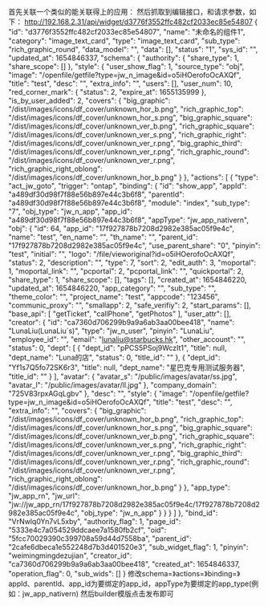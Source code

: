 首先关联一个类似的能关联得上的应用：
然后抓取到编辑接口，和请求参数，如下：
http://192.168.2.31/api/widget/d3776f3552ffc482cf2033ec85e54807
{
    "id": "d3776f3552ffc482cf2033ec85e54807",
    "name": "未命名的组件1",
    "category": "image_text_card",
    "type": "image_text_card",
    "sub_type": "rich_graphic_round",
    "data_model": "",
    "data": [],
    "status": "1",
    "sys_id": "",
    "updated_at": 1654846337,
    "schema": {
        "authority": {
            "share_type": 1,
            "share_scope": []
        },
        "style": {
            "user_show_flag": 1,
            "source_type": "obj",
            "image": "/openfile/getfile?type=jw_n_image&id=o5iHOerofoOcAXQf",
            "title": "test",
            "desc": "",
            "extra_info": "",
            "users": [],
            "user_num": 10,
            "red_corner_mark": {
                "status": 2,
                "expire_at": 1655135999
            },
            "is_by_user_added": 2,
            "covers": {
                "big_graphic": "/dist/images/icons/df_cover/unknown_hor_b.png",
                "rich_graphic_top": "/dist/images/icons/df_cover/unknown_hor_s.png",
                "big_graphic_square": "/dist/images/icons/df_cover/unknown_ver_b.png",
                "rich_graphic_square": "/dist/images/icons/df_cover/unknown_ver_s.png",
                "rich_graphic_right": "/dist/images/icons/df_cover/unknown_ver_r.png",
                "big_graphic_third": "/dist/images/icons/df_cover/unknown_ver_r.png",
                "rich_graphic_round": "/dist/images/icons/df_cover/unknown_ver_r.png",
                "rich_graphic_right_oblong": "/dist/images/icons/df_cover/unknown_hor_b.png"
            }
        },
        "actions": [
            {
                "type": "act_jw_goto",
                "trigger": "ontap",
                "binding": {
                    "id": "show_app",
                    "appId": "a489df30d98f7f88e56b897e44c3b6f8",
                    "parentId": "a489df30d98f7f88e56b897e44c3b6f8",
                    "module": "index",
                    "sub_type": "7",
                    "obj_type": "jw_n_app",
                    "app_id": "a489df30d98f7f88e56b897e44c3b6f8",
                    "appType": "jw_app_nativern",
                    "obj": {
                        "id": 64,
                        "app_id": "17f927878b7208d2982e385ac05f9e4c",
                        "name": "test",
                        "en_name": "",
                        "th_name": "",
                        "parent_id": "17f927878b7208d2982e385ac05f9e4c",
                        "use_parent_share": "0",
                        "pinyin": "test",
                        "initial": "",
                        "logo": "/file/vieworiginal?id=o5iHOerofoOcAXQf",
                        "status": 2,
                        "description": "",
                        "type": 7,
                        "sort": 2,
                        "edit_auth": 3,
                        "moportal": 1,
                        "moportal_link": "",
                        "pcportal": 2,
                        "pcportal_link": "",
                        "quickportal": 2,
                        "share_type": 1,
                        "share_scope": [],
                        "tags": [],
                        "created_at": 1654846220,
                        "updated_at": 1654846220,
                        "app_category": "",
                        "sub_type": "",
                        "theme_color": "",
                        "project_name": "test",
                        "appcode": "123456",
                        "communic_proxy": "",
                        "smallapp": 2,
                        "safe_verifiy": 2,
                        "start_params": [],
                        "base_api": [
                            "getTicket",
                            "callPhone",
                            "getPhotos"
                        ],
                        "user_attr": [],
                        "creator": {
                            "id": "ca7360d706299b9a9a6ab3aa00bee418",
                            "name": "LunaLiu(LunaLiu`s)",
                            "type": "jw_n_user",
                            "pinyin": "LunaLiu",
                            "employee_id": "",
                            "email": "lunaliu@starbucks.hk",
                            "other_account": "",
                            "status": 0,
                            "dept": [
                                {
                                    "dept_id": "pPCS5PSoj9WczIt1",
                                    "title": null,
                                    "dept_name": "Luna的店",
                                    "status": 0,
                                    "title_id": ""
                                },
                                {
                                    "dept_id": "Yf1s7Q5fo72SK6r3",
                                    "title": null,
                                    "dept_name": "星巴克专用测试服务器",
                                    "title_id": ""
                                }
                            ],
                            "avatar": {
                                "avatar_s": "/public/images/avatar/ss.jpg",
                                "avatar_l": "/public/images/avatar/ll.jpg"
                            },
                            "company_domain": "725V83rpxAGqLgbv"
                        },
                        "desc": "",
                        "style": {
                            "image": "/openfile/getfile?type=jw_n_image&id=o5iHOerofoOcAXQf",
                            "title": "test",
                            "desc": "",
                            "extra_info": "",
                            "covers": {
                                "big_graphic": "/dist/images/icons/df_cover/unknown_hor_b.png",
                                "rich_graphic_top": "/dist/images/icons/df_cover/unknown_hor_s.png",
                                "big_graphic_square": "/dist/images/icons/df_cover/unknown_ver_b.png",
                                "rich_graphic_square": "/dist/images/icons/df_cover/unknown_ver_s.png",
                                "rich_graphic_right": "/dist/images/icons/df_cover/unknown_ver_r.png",
                                "big_graphic_third": "/dist/images/icons/df_cover/unknown_ver_r.png",
                                "rich_graphic_round": "/dist/images/icons/df_cover/unknown_ver_r.png",
                                "rich_graphic_right_oblong": "/dist/images/icons/df_cover/unknown_hor_b.png"
                            }
                        },
                        "app_type": "jw_app_rn",
                        "jw_url": "jw://jw_app_rn/17f927878b7208d2982e385ac05f9e4c/17f927878b7208d2982e385ac05f9e4c",
                        "obj_type": "jw_n_app"
                    }
                }
            }
        ]
    },
    "bind_id": "VrNwlq0Yn7vL5xby",
    "authority_flag": 1,
    "page_id": "5333e4c7a054529ddcaee7a1580fb2cf",
    "oid": "5fcc70029390c399708a59d44d7558ba",
    "parent_id": "2cafe6dbeca1e552248d7b3d401520e3",
    "sub_widget_flag": 1,
    "pinyin": "weimingmingdezujian",
    "creator_id": "ca7360d706299b9a9a6ab3aa00bee418",
    "created_at": 1654846337,
    "operation_flag": 0,
    "sub_wids": []
}
修改schema=》actions=》binding=》appId、parentId、app_id为要绑定的app_id，appType为要绑定的app_type(例如：jw_app_nativern)
然后builder模版点击发布即可